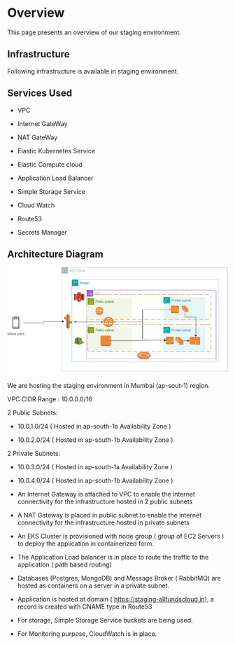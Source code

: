 # Overview

This page presents an overview of our staging environment.

## Infrastructure

Following infrastructure is available in staging environment.

## Services Used

- VPC

- Internet GateWay

- NAT GateWay

- Elastic Kubernetes Service

- Elastic Compute cloud

- Application Load Balancer

- Simple Storage Service

- Cloud Watch

- Route53

- Secrets Manager

## Architecture Diagram

![Fintrust Staging ENvironment](./fintrust-staging-environment.jpg)


We are hosting the staging environment in Mumbai (ap-sout-1) region.

VPC CIDR Range : 10.0.0.0/16

 2 Public Subnets: 

 - 10.0.1.0/24  ( Hosted in ap-south-1a Availability Zone )

 - 10.0.2.0/24  ( Hosted in ap-south-1b Availability Zone )

 2 Private Subnets:

 - 10.0.3.0/24   ( Hosted in ap-south-1a Availability Zone )

 - 10.0.4.0/24   ( Hosted in ap-south-1b Availability Zone )

- An Internet Gateway is attached to VPC to enable the internet connectivity for the infrastructure hosted in 2 public subnets

- A NAT Gateway is placed in public subnet to enable the internet connectivity for the infrastructure hosted in private subnets

- An EKS Cluster is provisioned with node group ( group of EC2 Servers ) to deploy the application in containerized form.

- The Application Load balancer is in place to route the traffic to the application ( path based routing)

- Databases (Postgres, MongoDB)  and Message Broker ( RabbitMQ) are hosted as containers on a server in a private subnet.

- Application is hosted at domain ( https://staging-allfundscloud.in), a record is created with CNAME type in Route53

- For storage, Simple Storage Service buckets are being used.

- For Monitoring purpose, CloudWatch is in place.